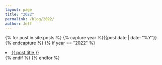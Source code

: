 ```yaml
---
layout: page
title: "2022"
permalink: /blog/2022/
author: Jeff
---
```

{% for post in site.posts %}
  {% capture year %}{{post.date | date: "%Y"}}{% endcapture %}
  {% if year == "2022" %}
      <li><a href="{{ post.url }}">{{ post.title }}</a></li>
  {% endif %}
{% endfor %}
